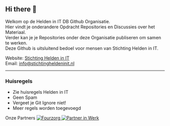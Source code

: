 ## Hi there 👋
Welkom op de Helden in IT DB Github Organisatie.  
Hier vindt je onderandere Opdracht Repositories en Discussies over het Materiaal.  
Verder kan je je Repositories onder deze Organisatie publiseren om samen te werken.  
Deze Github is uitsluitend bedoel voor mensen van Stichting Helden in IT.  

Website: [Stichting Helden in IT](https://stichtingheldeninit.nl/)  
Email: info@stichtingheldeninit.nl 

---
### Huisregels
+ Zie huisregels Helden in IT
+ Geen Spam
+ Vergeet je Git Ignore niet!
+ Meer regels worden toegevoegd

Onze Partners
[ ![Fourzorg](https://media.licdn.com/dms/image/C560BAQHtT5rg6w1ECg/company-logo_200_200/0/1630669120112/fourzorg_logo?e=2147483647&v=beta&t=Qv2LS4nDdpyFFOf0XoWtc3erDWzwkcqCmGniqueICZU)](https://nl.linkedin.com/company/fourzorg)[ ![Partner in Werk](https://encrypted-tbn0.gstatic.com/images?q=tbn:ANd9GcTCqDWqmolr_e4DEZJgC3D2G2govCF6QPo1lhCAQtVlkRLEDI_cpdCnteOW1S_IZMU_2VI&usqp=CAU) ](https://partnerinwerk.nl/partners/helden-in-it/)  

<!--

**Here are some ideas to get you started:**

🙋‍♀️ A short introduction - what is your organization all about?
🌈 Contribution guidelines - how can the community get involved?
👩‍💻 Useful resources - where can the community find your docs? Is there anything else the community should know?
🍿 Fun facts - what does your team eat for breakfast?
🧙 Remember, you can do mighty things with the power of [Markdown](https://docs.github.com/github/writing-on-github/getting-started-with-writing-and-formatting-on-github/basic-writing-and-formatting-syntax)

> [!NOTE]
> Useful information that users should know, even when skimming content.

> [!TIP]
> Helpful advice for doing things better or more easily.

> [!IMPORTANT]
> Key information users need to know to achieve their goal.

> [!WARNING]
> Urgent info that needs immediate user attention to avoid problems.

> [!CAUTION]
> Advises about risks or negative outcomes of certain actions.

Here is a simple footnote[^1].
A footnote can also have multiple lines[^2].
[^1]: My reference.
[^2]: To add line breaks within a footnote, prefix new lines with 2 spaces.
  This is a second line.
-->
